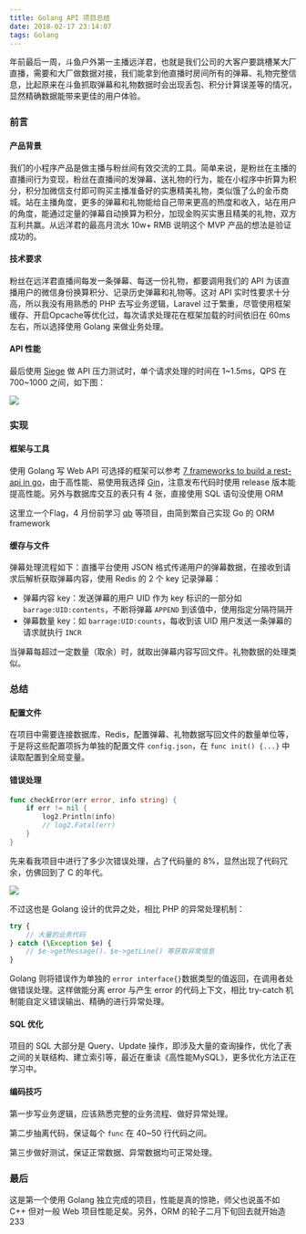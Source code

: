 ```yaml
---
title: Golang API 项目总结
date: 2018-02-17 23:14:07
tags: Golang
---
```


年前最后一周，斗鱼户外第一主播远洋君，也就是我们公司的大客户要跳槽某大厂直播，需要和大厂做数据对接，我们能拿到他直播时房间所有的弹幕、礼物完整信息，比起原来在斗鱼抓取弹幕和礼物数据时会出现丢包、积分计算误差等的情况，显然精确数据能带来更佳的用户体验。

<!-- more -->

### 前言

#### 产品背景

我们的小程序产品是做主播与粉丝间有效交流的工具。简单来说，是粉丝在主播的直播间行为变现，粉丝在直播间的发弹幕、送礼物的行为，能在小程序中折算为积分，积分加微信支付即可购买主播准备好的实惠精美礼物，类似饿了么的金币商城。站在主播角度，更多的弹幕和礼物能给自己带来更高的热度和收入，站在用户的角度，能通过定量的弹幕自动换算为积分，加现金购买实惠且精美的礼物，双方互利共赢。从远洋君的最高月流水 10w+ RMB 说明这个 MVP 产品的想法是验证成功的。

#### 技术要求

粉丝在远洋君直播间每发一条弹幕、每送一份礼物，都要调用我们的 API 为该直播用户的微信身份换算积分、记录历史弹幕和礼物等。这对 API 实时性要求十分高，所以我没有用熟悉的 PHP 去写业务逻辑，Laravel 过于繁重，尽管使用框架缓存、开启Opcache等优化过，每次请求处理花在框架加载的时间依旧在 60ms 左右，所以选择使用 Golang 来做业务处理。

#### API 性能

最后使用 [Siege](https://github.com/JoeDog/siege) 做 API 压力测试时，单个请求处理的时间在 1~1.5ms，QPS 在 700~1000 之间，如下图：

 ![](https://ws2.sinaimg.cn/large/006tNc79gy1fojvvj6qdwj30dc04laax.jpg)



### 实现

#### 框架与工具

使用 Golang 写 Web API 可选择的框架可以参考 [7 frameworks to build a rest-api in go](https://nordicapis.com/7-frameworks-to-build-a-rest-api-in-go/)，由于高性能、易使用我选择 [Gin](https://gin-gonic.github.io/gin/)，注意发布代码时使用 release 版本能提高性能。另外与数据库交互的表只有 4 张，直接使用 SQL 语句没使用 ORM

这里立一个Flag，4 月份前学习 [qb](https://github.com/aacanakin/qb) 等项目，由简到繁自己实现 Go 的 ORM framework

#### 缓存与文件

弹幕处理流程如下：直播平台使用 JSON 格式传递用户的弹幕数据，在接收到请求后解析获取弹幕内容，使用 Redis 的 2 个 key 记录弹幕：

- 弹幕内容 key：发送弹幕的用户 UID 作为 key 标识的一部分如 `barrage:UID:contents`，不断将弹幕 `APPEND` 到该值中，使用指定分隔符隔开
- 弹幕数量 key：如 `barrage:UID:counts`，每收到该 UID 用户发送一条弹幕的请求就执行 `INCR`

当弹幕每超过一定数量（取余）时，就取出弹幕内容写回文件。礼物数据的处理类似。



### 总结

#### 配置文件

在项目中需要连接数据库、Redis，配置弹幕、礼物数据写回文件的数量单位等，于是将这些配置项拆为单独的配置文件 `config.json`，在 `func init() {...}`  中读取配置到全局变量。

#### 错误处理

```go
func checkError(err error, info string) {
	if err != nil {
		log2.Println(info)
	    // log2.Fatal(err)
	}
}
```

先来看我项目中进行了多少次错误处理，占了代码量的 8%，显然出现了代码冗余，仿佛回到了 C 的年代。

 ![](https://contents.yinzige.com/check-errors.png)

不过这也是 Golang 设计的优异之处，相比 PHP 的异常处理机制：

```php
try {
	// 大量的业务代码   
} catch (\Exception $e) {
	// $e->getMessage()、$e->getLine() 等获取异常信息
}    
```

Golang 则将错误作为单独的 `error interface{}`数据类型的值返回，在调用者处做错误处理。这样做能分离 error 与产生 error 的代码上下文，相比 try-catch 机制能自定义错误输出、精确的进行异常处理。

#### SQL 优化

项目的 SQL 大部分是 Query、Update 操作，即涉及大量的查询操作，优化了表之间的关联结构、建立索引等，最近在重读《高性能MySQL》，更多优化方法正在学习中。

#### 编码技巧

第一步写业务逻辑，应该熟悉完整的业务流程、做好异常处理。

第二步抽离代码，保证每个 `func` 在 40~50 行代码之间。

第三步做好测试，保证正常数据、异常数据均可正常处理。



### 最后

这是第一个使用 Golang 独立完成的项目，性能是真的惊艳，师父也说虽不如 C++ 但对一般 Web 项目性能足矣。另外，ORM 的轮子二月下旬回去就开始造 233